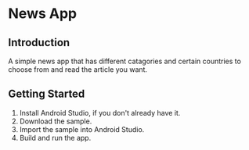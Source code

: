 News App
==================================


Introduction
------------

A simple news app that has different catagories and certain countries to choose from and read the article you want.

Getting Started
---------------

1.  Install Android Studio, if you don't already have it.
2.  Download the sample.
3.  Import the sample into Android Studio.
4.  Build and run the app.
